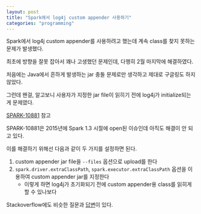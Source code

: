 ```yaml
---
layout: post
title: "Spark에서 log4j custom appender 사용하기"
categories: "programming"
---
```


Spark에서 log4j custom appender를 사용하려고 했는데 계속 class를 찾지 못하는 문제가 발생했다.

최초에 방향을 잘못 잡아서 꽤나 고생했던 문제인데, 다행히 2월 마지막에 해결하였다.

처음에는 Java에서 흔하게 발생하는 jar 충돌 문제로만 생각하고 제대로 구글링도 하지 않았다.

그런데 왠걸, 알고보니 사용자가 지정한 jar file이 읽히기 전에 log4j가 initialize되는 게 문제였다.

[SPARK-10881](https://issues.apache.org/jira/browse/SPARK-10881) 참고

SPARK-10881은 2015년에 Spark 1.3 시절에 open된 이슈인데 아직도 해결이 안 되고 있다.

이를 해결하기 위해선 다음과 같이 두 가지를 설정하면 된다.

1. custom appender jar file을 `--files` 옵션으로 upload를 한다
1. `spark.driver.extraClassPath`, `spark.executor.extraClassPath` 옵션을 이용하여 custom appender jar를 지정한다
    - 이렇게 하면 log4j가 초기화되기 전에 custom appender용 class를 읽히게 할 수 있나보다

Stackoverflow에도 비슷한 질문과 [답변](https://stackoverflow.com/a/39444623/2930152)이 있다.
